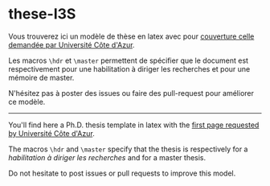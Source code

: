 # these-I3S

Vous trouverez ici un modèle de thèse en latex avec pour [couverture celle demandée par Université Côte d'Azur](https://bu.univ-cotedazur.fr/fr/utiliser-nos-services/deposer-sa-these-ou-son-memoire/deposer-sa-these-de-doctorat).

Les macros `\hdr` et `\master` permettent de spécifier que le document est respectivement pour une habilitation à diriger les recherches et pour une mémoire de master. 

N'hésitez pas à poster des issues ou faire des pull-request pour améliorer ce modèle.

---

You'll find here a Ph.D. thesis template in latex with the [first page requested by Université Côte d'Azur](https://bu.univ-cotedazur.fr/fr/utiliser-nos-services/deposer-sa-these-ou-son-memoire/deposer-sa-these-de-doctorat).

The macros `\hdr` and `\master` specify that the thesis is respectively for a *habilitation à diriger les recherches* and for a master thesis.

Do not hesitate to post issues or pull requests to improve this model.
